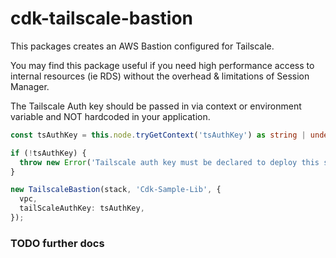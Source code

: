 # cdk-tailscale-bastion

This packages creates an AWS Bastion configured for Tailscale.

You may find this package useful if you need high performance access to internal resources (ie RDS) without the overhead & limitations of Session Manager.

The Tailscale Auth key should be passed in via context or environment variable and NOT hardcoded in your application. 
```typescript
const tsAuthKey = this.node.tryGetContext('tsAuthKey') as string | undefined;

if (!tsAuthKey) {
  throw new Error('Tailscale auth key must be declared to deploy this stack. Set it with --context tsAuthKey=tsauth-1234');
}

new TailscaleBastion(stack, 'Cdk-Sample-Lib', {
  vpc,
  tailScaleAuthKey: tsAuthKey,
});
```


### TODO further docs



